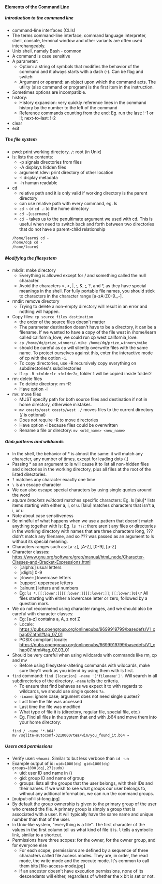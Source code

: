 #### Elements of the Command Line
##### Introduction to the command line
- command-line interfaces (CLIs)
- The terms command-line interface, command language interpreter, shell, console, terminal window and other variants are often used interchangeably.
- Unix shell, namely Bash - common
- A command is case sensitive
- A parameter:
    - Option: a string of symbols that modifies the behavior of the command and it always starts with a dash (-). Can be flag and switch
    - Argument or operand: an object upon which the command acts. The utility (also command or program) is the first item in the instruction.
- Sometimes options are incompatible.
- history:
    - History expansion: very quickly reference lines in the command history by the number to the left of the command
    - Reference commands counting from the end: Eg. run the last: !-1 or !!; next-to-last: !-2
- clear
- exit
##### The file system
- pwd: print working directory. `/`: root (in Unix)
- ls: lists the contents: 
    - -p signals directories from files
    - -A displays hidden files
    - argument /dev: print directory of other location
    - -l display metadata 
    - -h human readable
- cd
    - relative path and it is only valid if working directory is the parent directory
    - can use relative path with every command, eg. ls
    - `cd ~` or `cd .`: to the home directory
    - `cd ~[username]`
    - `cd -` takes us to the penultimate argument we used with cd. This is useful when need to switch back and forth between two directories that do not have a parent-child relationship
    ```cmd
    /home/learn$ cd -
    /home/dq$ cd -
    /home/learn$
    ```
##### Modifying the filesystem
- mkdir: make directory
    - Everything is allowed except for / and something called the null character.
    - Avoid the characters >, <, |, :, &, ;, ?, and *, as they have special meanings in the shell. For fully portable file names, you should stick to characters in the character range [a-zA-Z0-9._-].
- rmdir: remove directory
    - Trying to delete a non-empty directory will result in an error and nothing will happen.
- Copy files: `cp source_files destination`
    - the order of the source files doesn't matter
    - The parameter destination doesn't have to be a directory, it can be a filename. If we wanted to have a copy of the file west in /home/learn called california_love, we could run cp west california_love.
    - `cp /home/dq/prize_winners/.mike /home/dq/prize_winners/mike`
    - should be careful as cp will silently overwrite files with the same name. To protect ourselves against this, enter the interactive mode of cp with the option `-i`.
    - To copy directories, use -R recursively copy everything on subdirectories's subdirectories
    - If `cp -R <folder1> <folder2>`, folder 1 will be copied inside folder2
- rm: delete files
    - To delete directory: rm -R <directory>
    - Have option -i
- mv: move files
    - MUST specify path for both source files and destination if not in home directory, otherwise mistakes.
    - `mv coasts/east coasts/west ./` moves files to the current directory (/ is optional)
    - Does not require -R to move directories
    - Have option -i because files could be overwritten
    - Rename a file or directory: `mv <old_name> <new_name>`

##### Glob patterns and wildcards
-  In the shell, the behavior of * is almost the same: it will match any character, any number of times, except for leading dots (.)
- Passing * as an argument to ls will cause it to list all non-hidden files and directories in the working directory, plus all files at the root of the listed directories.
- `?` matches any character exactly one time
- `\` is an escape character
- We can also escape special characters by using single quotes around the word 
- *square brackets wildcard* matches specific characters: Eg. ls [aiu]* lists items starting with either a, i, or u. [!aiu] matches characters that isn't a, i, or u
- Note about case sensitiveness
- Be mindful of what happens when we use a pattern that doesn't match anything together with ls: Eg. `ls ???`: there aren't any files or directories in the working directory with names that are three characters long, ??? didn't match any filename, and so ??? was passed as an argument to ls without its special meaning.
- Characters ranges such as: [a-z], [A-Z], [0-9], [a-Z]
- Character classes: https://www.gnu.org/software/grep/manual/html_node/Character-Classes-and-Bracket-Expressions.html
    - [:alpha:] usual letters
    - [:digit:] 0-9
    - [:lower:] lowercase letters
    - [:upper:] uppercase letters
    - [:alnum:] letters and numbers
    - Eg: `ls *.[[:lower:]][[:lower:]][[:lower:]]`; `[[:lower:]0]\?` All files starting with either a lowercase letter or zero, followed by a question mark.
- We do not recommend using character ranges, and we should also be careful with character classes:
    - Eg: [a-z] contains a, A, z not Z
    - Locale: https://pubs.opengroup.org/onlinepubs/9699919799/basedefs/V1_chap07.html#tag_07_01
    - POSIX compliant locale: https://pubs.opengroup.org/onlinepubs/9699919799/basedefs/V1_chap07.html#tag_07_03_01
- Should be very careful when using wildcards with commands like rm, cp and mv
    - Before using filesystem-altering commands with wildcards, make sure they'll work as you intend by using them with ls first.
- `find` command: `find [location] -name '['filename']'`. Will search in all subdirectories of the directory. `-name` tells the criteria.
    - To ensure that find behaves as we expect it to with regards to wildcards, we should use single quotes `?a`.
    - `-iname`: ignore case; argument does not need single quotes? 
    - Last time the file was accessed
    - Last time the file was modified
    - What type of file it is (directory, regular file, special file, etc.)
    - Eg. Find all files in the system that end with .b64 and move them into your home directory: 
    ```command line
    find / -name '*.b64'
    mv /sqlite-autoconf-3210000/tea/win/you_found_it.b64 ~
    ```
##### Users and permissions
- Verify user: `whoami`. Similar to but less verbose than `id -un` 
- Example output of id: `uid=1000(dq) gid=1000(dq) groups=1000(dq),27(sudo)`
    - uid: user ID and name in ()
    - gid: group ID and name of group
    - groups: lists all the groups that the user belongs, with their IDs and their names. If we wish to see what groups our user belongs to, without any aditional information, we can run the command groups. 
- [output-of-list-long.jpg]
- By default the group ownership is given to the primary group of the user who created the file. A primary group is simply a group that is associated with a user. It will typically have the same name and unique number than that of the user.
- In Unix-like system, "everything is a file". The first character of the values in the first column tell us what kind of file it is. `l` tells a symbolic link, similar to a shortcut.
- Permissions have three scopes: for the owner, for the owner group, and for everyone else
    - For each scope, permissions are defined by a sequence of three characters called file access modes. They are, in order, the read mode, the write mode and the execute mode. It's common to call them bits [file-access-mode.jpg]
    - if an ancestor doesn't have execution permissions, none of its descendants will either, regardless of whether the x bit is set or not.
